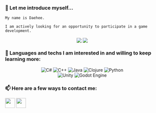 <!---
dhk465/dhk465 is a ✨ special ✨ repository because its `README.md` (this file) appears on your GitHub profile.
You can click the Preview link to take a look at your changes.
--->

### 👋 Let me introduce myself...

    My name is Daehee.

    I am actively looking for an opportunity to participate in a game development.

<p align="center">
    <img align="center" src="https://github-readme-stats.vercel.app/api?username=dhk465&line_height=27&theme=tokyonight" />
    <img align="center" src="https://github-readme-stats.vercel.app/api/top-langs/?username=dhk465&langs_count=3&theme=tokyonight" />
</p>

### 🌱 Languages and techs I am interested in and willing to keep learning more:

<p align="center">
    <img alt="C#" src="https://img.shields.io/badge/c%23-%23239120.svg?style=for-the-badge&logo=c-sharp&logoColor=white"/>
    <img alt="C++" src="https://img.shields.io/badge/c++-%2300599C.svg?style=for-the-badge&logo=c%2B%2B&logoColor=white"/>
    <img alt="Java" src="https://img.shields.io/badge/java-%23ED8B00.svg?style=for-the-badge&logo=java&logoColor=white"/>
    <img alt="Clojure" src="https://img.shields.io/badge/Clojure-%23Clojure.svg?style=for-the-badge&logo=Clojure&logoColor=Clojure"/>
    <img alt="Python" src="https://img.shields.io/badge/python-%2314354C.svg?style=for-the-badge&logo=python&logoColor=white"/>
    <br>
    <img alt="Unity" src="https://img.shields.io/badge/unity-%23000000.svg?style=for-the-badge&logo=unity&logoColor=white"/>
    <img alt="Godot Engine" src="https://img.shields.io/badge/GODOT-%23FFFFFF.svg?style=for-the-badge&logo=godot-engine"/>
</p>

### 📫 Here are a few ways to contact me:

  [<img src="linkedin" width="32" height="32">](https://www.linkedin.com/in/daehee--kim/) [<img src="itch" width="32" height="32">](https://mockturtle7.itch.io/)
